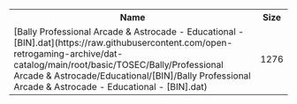 <table>
<tr><th>Name</th><th>Size</th></tr>
<tr><td>[Bally Professional Arcade & Astrocade - Educational - [BIN].dat](https://raw.githubusercontent.com/open-retrogaming-archive/dat-catalog/main/root/basic/TOSEC/Bally/Professional Arcade & Astrocade/Educational/[BIN]/Bally Professional Arcade & Astrocade - Educational - [BIN].dat)</td><td>1276</td></tr>
</table>

